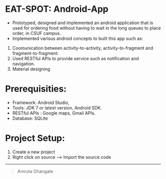 
# EAT-SPOT: Android-App

- Prototyped, designed and implemented an android application that is used for ordering food without having to wait in the long queues to place order, in CSUF campus. 
- Implemented various android concepts to built this app such as:
1. Coomunication between activity-to-activity, activity-to-fragment and fragment-to-fragment.
2. Used RESTful APIs to provide service such as notification and navigation.
3. Material designing 

# Prerequisities:

- Framework: Android Studio, 
- Tools: JDK 7 or latest version, Android SDK.
- RESTful APIs : Google maps, Gmail APIs.
- Database: SQLite

# Project Setup:

1. Create a new project 
2. Right click on source --> Import the source code

-------------------------------------

> Amruta Ghangale







